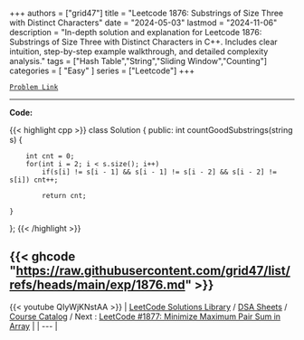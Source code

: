 
+++
authors = ["grid47"]
title = "Leetcode 1876: Substrings of Size Three with Distinct Characters"
date = "2024-05-03"
lastmod = "2024-11-06"
description = "In-depth solution and explanation for Leetcode 1876: Substrings of Size Three with Distinct Characters in C++. Includes clear intuition, step-by-step example walkthrough, and detailed complexity analysis."
tags = ["Hash Table","String","Sliding Window","Counting"]
categories = [
    "Easy"
]
series = ["Leetcode"]
+++



[`Problem Link`](https://leetcode.com/problems/substrings-of-size-three-with-distinct-characters/description/)

---
**Code:**

{{< highlight cpp >}}
class Solution {
public:
    int countGoodSubstrings(string s) {
        
        int cnt = 0;
        for(int i = 2; i < s.size(); i++)
            if(s[i] != s[i - 1] && s[i - 1] != s[i - 2] && s[i - 2] != s[i]) cnt++;

            return cnt;

    }
};
{{< /highlight >}}

{{< ghcode "https://raw.githubusercontent.com/grid47/list/refs/heads/main/exp/1876.md" >}}
---
{{< youtube QIyWjKNstAA >}}
| [LeetCode Solutions Library](https://grid47.xyz/leetcode/) / [DSA Sheets](https://grid47.xyz/sheets/) / [Course Catalog](https://grid47.xyz/courses/) / Next : [LeetCode #1877: Minimize Maximum Pair Sum in Array](https://grid47.xyz/leetcode/solution-1877-minimize-maximum-pair-sum-in-array/) |
| --- |
